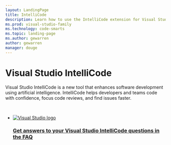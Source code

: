 ```yaml
---
layout: LandingPage
title: IntelliCode
description: Learn how to use the IntelliCode extension for Visual Studio.
ms.prod: visual-studio-family
ms.technology: code-smarts
ms.topic: landing-page
ms.author: gewarren
author: gewarren
manager: douge
---
```

# Visual Studio IntelliCode

Visual Studio IntelliCode is a new tool that enhances software development using artificial intelligence. IntelliCode helps developers and teams code with confidence, focus code reviews, and find issues faster.

<br />

<ul class="panelContent cardsFTitle">
    <li>
        <a href="intellicode-faq.md">
        <div class="cardSize">
            <div class="cardPadding">
                <div class="card">
                    <div class="cardImageOuter">
                        <div class="cardImage">
                            <img src="https://docs.microsoft.com/media/logos/logo_vs-ide.svg" alt="Visual Studio logo">
                        </div>
                    </div>
                    <div class="cardText">
                        <h3>Get answers to your Visual Studio IntelliCode questions in the FAQ</h3>
                    </div>
                </div>
            </div>
        </div>
        </a>
    </li>
</ul>
